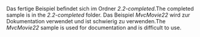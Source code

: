 <span data-ttu-id="ebe0a-101">Das fertige Beispiel befindet sich im Ordner *2.2-completed*.</span><span class="sxs-lookup"><span data-stu-id="ebe0a-101">The completed sample is in the *2.2-completed* folder.</span></span> <span data-ttu-id="ebe0a-102">Das Beispiel *MvcMovie22* wird zur Dokumentation verwendet und ist schwierig zu verwenden.</span><span class="sxs-lookup"><span data-stu-id="ebe0a-102">The *MvcMovie22* sample is used for documentation and is difficult to use.</span></span>